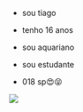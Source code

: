 - sou tiago 

- tenho 16 anos 

- sou aquariano

- sou estudante

- 018 sp😍😝


![](https://media1.tenor.com/m/Lbo06tFzbQUAAAAC/nice-to-see-you-downloading.gif)
